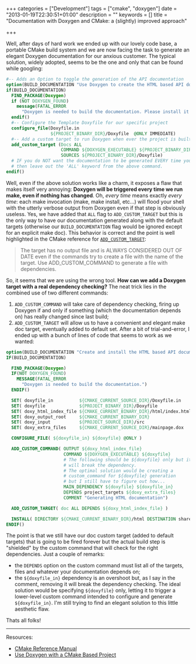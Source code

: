 +++
categories = ["Development"]
tags = ["cmake", "doxygen"]
date = "2013-01-19T22:30:51+01:00"
description = ""
keywords = []
title = "Documentation with Doxygen and CMake: a (slightly) improved approach"

+++

Well, after days of hard work we ended up with our lovely code base, a portable CMake build system and we are now facing the task to generate an elegant Doxygen documentation for our anxious customer. The typical solution, widely adopted, seems to be the one and only that can be found while googling:

```cmake
#-- Adds an Option to toggle the generation of the API documentation
option(BUILD_DOCUMENTATION "Use Doxygen to create the HTML based API documentation" OFF)
if(BUILD_DOCUMENTATION)
  FIND_PACKAGE(Doxygen)
  if (NOT DOXYGEN_FOUND)
    message(FATAL_ERROR
      "Doxygen is needed to build the documentation. Please install it correctly")
  endif()
  #-- Configure the Template Doxyfile for our specific project
  configure_file(Doxyfile.in
                 ${PROJECT_BINARY_DIR}/Doxyfile  @ONLY IMMEDIATE)
  #-- Add a custom target to run Doxygen when ever the project is built
  add_custom_target (Docs ALL
                     COMMAND ${DOXYGEN_EXECUTABLE} ${PROJECT_BINARY_DIR}/Doxyfile
                     SOURCES ${PROJECT_BINARY_DIR}/Doxyfile)
  # IF you do NOT want the documentation to be generated EVERY time you build the project
  # then leave out the 'ALL' keyword from the above command.
endif()
```

Well, even if the above solution works like a charm, it exposes a flaw that makes itself very annoying:
**Doxygen will be triggered every time we run make, even if nothing has changed**.
Oh, *every time* means exactly *every time*: each make invocation (make, make install, etc...) will flood your shell with the utterly verbose output from Doxygen even if that step is obviously useless. Yes, we have added that `ALL` flag to `ADD_CUSTOM_TARGET` but this is the only way to have our documentation generated along with the default targets (otherwise our `BUILD_DOCUMENTATION` flag would be ignored except for an explicit make doc). This behavior is correct and the point is well highlighted in the CMake reference for [`ADD_CUSTOM_TARGET`](https://cmake.org/cmake/help/v2.8.10/cmake.html#command:add_custom_target):

> The target has no output file and is ALWAYS CONSIDERED OUT OF DATE even if the commands
> try to create a file with the name of the target. Use ADD_CUSTOM_COMMAND to generate a
> file with dependencies.

So, it seems that we are using the wrong tool. **How can we add a Doxygen target with a real dependency checking?**
The neat trick lies in the combined use of two different commands:

1. `ADD_CUSTOM_COMMAND` will take care of dependency checking, firing up Doxygen if and only if something (which the documentation depends on) has really changed since last build;
2. `ADD_CUSTOM_TARGET` will allow us to have a convenient and elegant make doc target, eventually added to default set.
After a bit of trial-and-error, I ended up with a bunch of lines of code that seems to work as we wanted:

```cmake
option(BUILD_DOCUMENTATION "Create and install the HTML based API documentation (requires Doxygen)" OFF)
IF(BUILD_DOCUMENTATION)

  FIND_PACKAGE(Doxygen)
  IF(NOT DOXYGEN_FOUND)
    MESSAGE(FATAL_ERROR
      "Doxygen is needed to build the documentation.")
  ENDIF()

  SET( doxyfile_in          ${CMAKE_CURRENT_SOURCE_DIR}/Doxyfile.in     )
  SET( doxyfile             ${PROJECT_BINARY_DIR}/Doxyfile              )
  SET( doxy_html_index_file ${CMAKE_CURRENT_BINARY_DIR}/html/index.html )
  SET( doxy_output_root     ${CMAKE_CURRENT_BINARY_DIR}                 ) # Pasted into Doxyfile.in
  SET( doxy_input           ${PROJECT_SOURCE_DIR}/src                   ) # Pasted into Doxyfile.in
  SET( doxy_extra_files     ${CMAKE_CURRENT_SOURCE_DIR}/mainpage.dox    ) # Pasted into Doxyfile.in

  CONFIGURE_FILE( ${doxyfile_in} ${doxyfile} @ONLY )

  ADD_CUSTOM_COMMAND( OUTPUT ${doxy_html_index_file}
                      COMMAND ${DOXYGEN_EXECUTABLE} ${doxyfile}
                      # The following should be ${doxyfile} only but it
					  # will break the dependency.
                      # The optimal solution would be creating a
					  # custom_command for ${doxyfile} generation
					  # but I still have to figure out how...
                      MAIN_DEPENDENCY ${doxyfile} ${doxyfile_in}
                      DEPENDS project_targets ${doxy_extra_files}
                      COMMENT "Generating HTML documentation")

  ADD_CUSTOM_TARGET( doc ALL DEPENDS ${doxy_html_index_file} )

  INSTALL( DIRECTORY ${CMAKE_CURRENT_BINARY_DIR}/html DESTINATION share/doc )
ENDIF()
```

The point is that we still have our doc custom target (added to default targets) that is going to be fired forever but the actual build step is "shielded" by the custom command that will check for the right dependencies. Just a couple of remarks:

* the `DEPENDS` option on the custom command must list all of the targets, files and whatever your documentation depends on;
* the `${doxyfile_in}` dependency is an overshoot but, as I say in the comment, removing it will break the dependency checking. The ideal solution would be specifying `${doxyfile}` only, letting it to trigger a lower-level custom command intended to configure and generate `${doxyfile_in}`. I'm still trying to find an elegant solution to this little aesthetic flaw.

Thats all folks!

----------

Resources:

* [CMake Reference Manual](http://www.cmake.org/cmake/help/v2.8.10/cmake.html)
* [Use Doxygen with a CMake Based Project](http://www.bluequartz.net/projects/EIM_Segmentation/SoftwareDocumentation/html/usewithcmakeproject.html)
